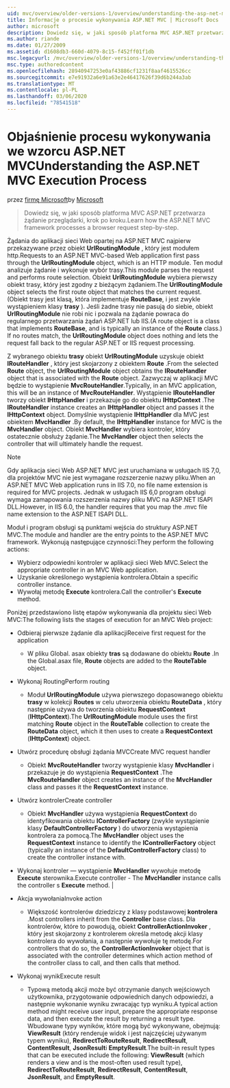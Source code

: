 ```yaml
---
uid: mvc/overview/older-versions-1/overview/understanding-the-asp-net-mvc-execution-process
title: Informacje o procesie wykonywania ASP.NET MVC | Microsoft Docs
author: microsoft
description: Dowiedz się, w jaki sposób platforma MVC ASP.NET przetwarza żądanie przeglądarki, krok po kroku.
ms.author: riande
ms.date: 01/27/2009
ms.assetid: d1608db3-660d-4079-8c15-f452ff01f1db
msc.legacyurl: /mvc/overview/older-versions-1/overview/understanding-the-asp-net-mvc-execution-process
msc.type: authoredcontent
ms.openlocfilehash: 28940947253e0af43886cf1231f8aaf4615526cc
ms.sourcegitcommit: e7e91932a6e91a63e2e46417626f39d6b244a3ab
ms.translationtype: MT
ms.contentlocale: pl-PL
ms.lasthandoff: 03/06/2020
ms.locfileid: "78541518"
---
```

# <a name="understanding-the-aspnet-mvc-execution-process"></a><span data-ttu-id="5b8b5-103">Objaśnienie procesu wykonywania we wzorcu ASP.NET MVC</span><span class="sxs-lookup"><span data-stu-id="5b8b5-103">Understanding the ASP.NET MVC Execution Process</span></span>

<span data-ttu-id="5b8b5-104">przez [firmę Microsoft](https://github.com/microsoft)</span><span class="sxs-lookup"><span data-stu-id="5b8b5-104">by [Microsoft](https://github.com/microsoft)</span></span>

> <span data-ttu-id="5b8b5-105">Dowiedz się, w jaki sposób platforma MVC ASP.NET przetwarza żądanie przeglądarki, krok po kroku.</span><span class="sxs-lookup"><span data-stu-id="5b8b5-105">Learn how the ASP.NET MVC framework processes a browser request step-by-step.</span></span>

<span data-ttu-id="5b8b5-106">Żądania do aplikacji sieci Web opartej na ASP.NET MVC najpierw przekazywane przez obiekt **UrlRoutingModule** , który jest modułem http.</span><span class="sxs-lookup"><span data-stu-id="5b8b5-106">Requests to an ASP.NET MVC-based Web application first pass through the **UrlRoutingModule** object, which is an HTTP module.</span></span> <span data-ttu-id="5b8b5-107">Ten moduł analizuje żądanie i wykonuje wybór trasy.</span><span class="sxs-lookup"><span data-stu-id="5b8b5-107">This module parses the request and performs route selection.</span></span> <span data-ttu-id="5b8b5-108">Obiekt **UrlRoutingModule** wybiera pierwszy obiekt trasy, który jest zgodny z bieżącym żądaniem.</span><span class="sxs-lookup"><span data-stu-id="5b8b5-108">The **UrlRoutingModule** object selects the first route object that matches the current request.</span></span> <span data-ttu-id="5b8b5-109">(Obiekt trasy jest klasą, która implementuje **RouteBase**, i jest zwykle wystąpieniem klasy **trasy** ). Jeśli żadne trasy nie pasują do siebie, obiekt **UrlRoutingModule** nie robi nic i pozwala na żądanie powraca do regularnego przetwarzania żądań ASP.NET lub IIS.</span><span class="sxs-lookup"><span data-stu-id="5b8b5-109">(A route object is a class that implements **RouteBase**, and is typically an instance of the **Route** class.) If no routes match, the **UrlRoutingModule** object does nothing and lets the request fall back to the regular ASP.NET or IIS request processing.</span></span>

<span data-ttu-id="5b8b5-110">Z wybranego obiektu **trasy** obiekt **UrlRoutingModule** uzyskuje obiekt **IRouteHandler** , który jest skojarzony z obiektem **Route** .</span><span class="sxs-lookup"><span data-stu-id="5b8b5-110">From the selected **Route** object, the **UrlRoutingModule** object obtains the **IRouteHandler** object that is associated with the **Route** object.</span></span> <span data-ttu-id="5b8b5-111">Zazwyczaj w aplikacji MVC będzie to wystąpienie **MvcRouteHandler**.</span><span class="sxs-lookup"><span data-stu-id="5b8b5-111">Typically, in an MVC application, this will be an instance of **MvcRouteHandler**.</span></span> <span data-ttu-id="5b8b5-112">Wystąpienie **IRouteHandler** tworzy obiekt **IHttpHandler** i przekazuje go do obiektu **IHttpContext** .</span><span class="sxs-lookup"><span data-stu-id="5b8b5-112">The **IRouteHandler** instance creates an **IHttpHandler** object and passes it the **IHttpContext** object.</span></span> <span data-ttu-id="5b8b5-113">Domyślnie wystąpienie **IHttpHandler** dla MVC jest obiektem **MvcHandler** .</span><span class="sxs-lookup"><span data-stu-id="5b8b5-113">By default, the **IHttpHandler** instance for MVC is the **MvcHandler** object.</span></span> <span data-ttu-id="5b8b5-114">Obiekt **MvcHandler** wybiera kontroler, który ostatecznie obsłuży żądanie.</span><span class="sxs-lookup"><span data-stu-id="5b8b5-114">The **MvcHandler** object then selects the controller that will ultimately handle the request.</span></span>

> [!NOTE]
> <span data-ttu-id="5b8b5-115">Gdy aplikacja sieci Web ASP.NET MVC jest uruchamiana w usługach IIS 7,0, dla projektów MVC nie jest wymagane rozszerzenie nazwy pliku.</span><span class="sxs-lookup"><span data-stu-id="5b8b5-115">When an ASP.NET MVC Web application runs in IIS 7.0, no file name extension is required for MVC projects.</span></span> <span data-ttu-id="5b8b5-116">Jednak w usługach IIS 6,0 program obsługi wymaga zamapowania rozszerzenia nazwy pliku MVC na ASP.NET ISAPI DLL.</span><span class="sxs-lookup"><span data-stu-id="5b8b5-116">However, in IIS 6.0, the handler requires that you map the .mvc file name extension to the ASP.NET ISAPI DLL.</span></span>

<span data-ttu-id="5b8b5-117">Moduł i program obsługi są punktami wejścia do struktury ASP.NET MVC.</span><span class="sxs-lookup"><span data-stu-id="5b8b5-117">The module and handler are the entry points to the ASP.NET MVC framework.</span></span> <span data-ttu-id="5b8b5-118">Wykonują następujące czynności:</span><span class="sxs-lookup"><span data-stu-id="5b8b5-118">They perform the following actions:</span></span>

- <span data-ttu-id="5b8b5-119">Wybierz odpowiedni kontroler w aplikacji sieci Web MVC.</span><span class="sxs-lookup"><span data-stu-id="5b8b5-119">Select the appropriate controller in an MVC Web application.</span></span>
- <span data-ttu-id="5b8b5-120">Uzyskanie określonego wystąpienia kontrolera.</span><span class="sxs-lookup"><span data-stu-id="5b8b5-120">Obtain a specific controller instance.</span></span>
- <span data-ttu-id="5b8b5-121">Wywołaj metodę **Execute** kontrolera.</span><span class="sxs-lookup"><span data-stu-id="5b8b5-121">Call the controller's **Execute** method.</span></span>

<span data-ttu-id="5b8b5-122">Poniżej przedstawiono listę etapów wykonywania dla projektu sieci Web MVC:</span><span class="sxs-lookup"><span data-stu-id="5b8b5-122">The following lists the stages of execution for an MVC Web project:</span></span>

- <span data-ttu-id="5b8b5-123">Odbieraj pierwsze żądanie dla aplikacji</span><span class="sxs-lookup"><span data-stu-id="5b8b5-123">Receive first request for the application</span></span> 

    - <span data-ttu-id="5b8b5-124">W pliku Global. asax obiekty **tras** są dodawane do obiektu **Route** .</span><span class="sxs-lookup"><span data-stu-id="5b8b5-124">In the Global.asax file, **Route** objects are added to the **RouteTable** object.</span></span>
- <span data-ttu-id="5b8b5-125">Wykonaj Routing</span><span class="sxs-lookup"><span data-stu-id="5b8b5-125">Perform routing</span></span> 

    - <span data-ttu-id="5b8b5-126">Moduł **UrlRoutingModule** używa pierwszego dopasowanego obiektu **trasy** w kolekcji **Routes** w celu utworzenia obiektu **RouteData** , który następnie używa do tworzenia obiektu **RequestContext** (**IHttpContext**).</span><span class="sxs-lookup"><span data-stu-id="5b8b5-126">The **UrlRoutingModule** module uses the first matching **Route** object in the **RouteTable** collection to create the **RouteData** object, which it then uses to create a **RequestContext** (**IHttpContext**) object.</span></span>
- <span data-ttu-id="5b8b5-127">Utwórz procedurę obsługi żądania MVC</span><span class="sxs-lookup"><span data-stu-id="5b8b5-127">Create MVC request handler</span></span> 

    - <span data-ttu-id="5b8b5-128">Obiekt **MvcRouteHandler** tworzy wystąpienie klasy **MvcHandler** i przekazuje je do wystąpienia **RequestContext** .</span><span class="sxs-lookup"><span data-stu-id="5b8b5-128">The **MvcRouteHandler** object creates an instance of the **MvcHandler** class and passes it the **RequestContext** instance.</span></span>
- <span data-ttu-id="5b8b5-129">Utwórz kontroler</span><span class="sxs-lookup"><span data-stu-id="5b8b5-129">Create controller</span></span> 

    - <span data-ttu-id="5b8b5-130">Obiekt **MvcHandler** używa wystąpienia **RequestContext** do identyfikowania obiektu **IControllerFactory** (zwykle wystąpienie klasy **DefaultControllerFactory** ) do utworzenia wystąpienia kontrolera za pomocą.</span><span class="sxs-lookup"><span data-stu-id="5b8b5-130">The **MvcHandler** object uses the **RequestContext** instance to identify the **IControllerFactory** object (typically an instance of the **DefaultControllerFactory** class) to create the controller instance with.</span></span>
- <span data-ttu-id="5b8b5-131">Wykonaj kontroler — wystąpienie **MvcHandler** wywołuje metodę **Execute** sterownika.</span><span class="sxs-lookup"><span data-stu-id="5b8b5-131">Execute controller - The **MvcHandler** instance calls the controller s **Execute** method.</span></span> |
- <span data-ttu-id="5b8b5-132">Akcja wywołania</span><span class="sxs-lookup"><span data-stu-id="5b8b5-132">Invoke action</span></span> 

    - <span data-ttu-id="5b8b5-133">Większość kontrolerów dziedziczy z klasy podstawowej **kontrolera** .</span><span class="sxs-lookup"><span data-stu-id="5b8b5-133">Most controllers inherit from the **Controller** base class.</span></span> <span data-ttu-id="5b8b5-134">Dla kontrolerów, które to powodują, obiekt **ControllerActionInvoker** , który jest skojarzony z kontrolerem określa metodę akcji klasy kontrolera do wywołania, a następnie wywołuje tę metodę.</span><span class="sxs-lookup"><span data-stu-id="5b8b5-134">For controllers that do so, the **ControllerActionInvoker** object that is associated with the controller determines which action method of the controller class to call, and then calls that method.</span></span>
- <span data-ttu-id="5b8b5-135">Wykonaj wynik</span><span class="sxs-lookup"><span data-stu-id="5b8b5-135">Execute result</span></span> 

    - <span data-ttu-id="5b8b5-136">Typową metodą akcji może być otrzymanie danych wejściowych użytkownika, przygotowanie odpowiednich danych odpowiedzi, a następnie wykonanie wyniku zwracając typ wyniku.</span><span class="sxs-lookup"><span data-stu-id="5b8b5-136">A typical action method might receive user input, prepare the appropriate response data, and then execute the result by returning a result type.</span></span> <span data-ttu-id="5b8b5-137">Wbudowane typy wyników, które mogą być wykonywane, obejmują: **ViewResult** (który renderuje widok i jest najczęściej używanym typem wyniku), **RedirectToRouteResult**, **RedirectResult**, **ContentResult**, **JsonResult**i **EmptyResult**.</span><span class="sxs-lookup"><span data-stu-id="5b8b5-137">The built-in result types that can be executed include the following: **ViewResult** (which renders a view and is the most-often used result type), **RedirectToRouteResult**, **RedirectResult**, **ContentResult**, **JsonResult**, and **EmptyResult**.</span></span>
